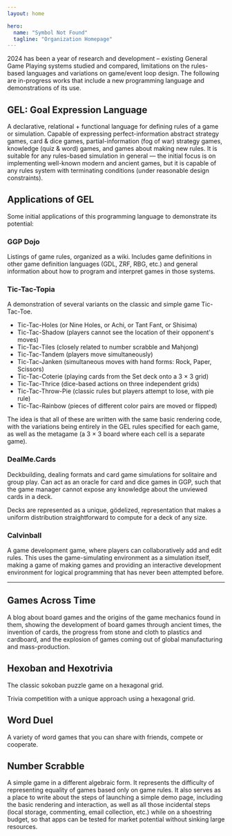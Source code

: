 ```yaml
---
layout: home

hero:
  name: "Symbol Not Found"
  tagline: "Organization Homepage"
---
```



2024 has been a year of research and development &ndash; existing General Game
Playing systems studied and compared, limitations on the rules-based languages 
and variations on game/event loop design.  The following are in-progress works
that include a new programming language and demonstrations of its use.


## GEL: Goal Expression Language

A declarative, relational + functional language for defining rules of a game
or simulation.  Capable of expressing perfect-information abstract strategy
games, card &amp; dice games, partial-information (fog of war) strategy games,
knowledge (quiz &amp; word) games, and games about making new rules.  It is
suitable for any rules-based simulation in general &mdash; the initial focus is
on implementing well-known modern and ancient games, but it is capable of any
rules system with terminating conditions (under reasonable design constraints).

## Applications of GEL

Some initial applications of this programming language to demonstrate its potential:

### GGP Dojo

Listings of game rules, organized as a wiki.  Includes game definitions in other
game definition languages (GDL, ZRF, RBG, etc.) and general information about
how to program and interpret games in those systems.


### Tic-Tac-Topia

A demonstration of several variants on the classic and simple game Tic-Tac-Toe.

 * Tic-Tac-Holes (or Nine Holes, or Achi, or Tant Fant, or Shisima)
 * Tic-Tac-Shadow (players cannot see the location of their opponent's moves)
 * Tic-Tac-Tiles (closely related to number scrabble and Mahjong)
 * Tic-Tac-Tandem (players move simultaneously)
 * Tic-Tac-Janken (simultaneous moves with hand forms: Rock, Paper, Scissors)
 * Tic-Tac-Coterie (playing cards from the Set deck onto a 3 &times; 3 grid)
 * Tic-Tac-Thrice (dice-based actions on three independent grids)
 * Tic-Tac-Throw-Pie (classic rules but players attempt to lose, with pie rule)
 * Tic-Tac-Rainbow (pieces of different color pairs are moved or flipped)

The idea is that all of these are written with the same basic rendering code,
with the variations being entirely in the GEL rules specified for each game, as
well as the metagame (a 3 &times; 3 board where each cell is a separate game).


### DealMe.Cards

Deckbuilding, dealing formats and card game simulations for solitaire and group
play.  Can act as an oracle for card and dice games in GGP, such that the game
manager cannot expose any knowledge about the unviewed cards in a deck.

Decks are represented as a unique, g&ouml;delized, representation that makes a
uniform distribution straightforward to compute for a deck of any size.  


### Calvinball

A game development game, where players can collaboratively add and edit rules.
This uses the game-simulating environment as a simulation itself, making a game
of making games and providing an interactive development environment for logical
programming that has never been attempted before.


---

## Games Across Time

A blog about board games and the origins of the game mechanics found in them,
showing the development of board games through ancient times, the invention of
cards, the progress from stone and cloth to plastics and cardboard, and the
explosion of games coming out of global manufacturing and mass-production.


## Hexoban and Hexotrivia

The classic sokoban puzzle game on a hexagonal grid.

Trivia competition with a unique approach using a hexagonal grid.


## Word Duel

A variety of word games that you can share with friends, compete or cooperate.


## Number Scrabble

A simple game in a different algebraic form.  It represents the difficulty of
representing equality of games based only on game rules.  It also serves as a
place to write about the steps of launching a simple demo page, including the
basic rendering and interaction, as well as all those incidental steps (local
storage, commenting, email collection, etc.) while on a shoestring budget, so
that apps can be tested for market potential without sinking large resources.
